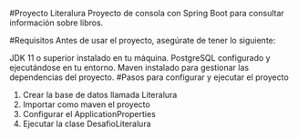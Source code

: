 #Proyecto Literalura
Proyecto de consola con Spring Boot para consultar información sobre libros.

#Requisitos
Antes de usar el proyecto, asegúrate de tener lo siguiente:

JDK 11 o superior instalado en tu máquina.
PostgreSQL configurado y ejecutándose en tu entorno.
Maven instalado para gestionar las dependencias del proyecto.
#Pasos para configurar y ejecutar el proyecto
1. Crear la base de datos llamada Literalura
2. Importar como maven el proyecto
3. Configurar el ApplicationProperties
4. Ejecutar la clase DesafioLiteralura
